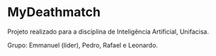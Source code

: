 # MyDeathmatch
 
Projeto realizado para a disciplina de Inteligência Artificial, Unifacisa.

Grupo: Emmanuel (líder), Pedro, Rafael e Leonardo.